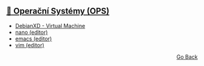 ## <a href="https://github.com/neostetic/School-Zapisky/tree/main/OPS">📴 Operační Systémy (OPS)</a>
- <a href="https://github.com/neostetic/School-Zapisky/tree/main/OPS/debian">DebianXD - Virtual Machine</a>
- <a href="https://github.com/neostetic/School-Zapisky/blob/main/OPS/nano/README.pdf">nano (editor)</a>
- <a href="https://github.com/neostetic/School-Zapisky/tree/main/OPS/emacs">emacs (editor)</a>
- <a href="https://github.com/neostetic/School-Zapisky/tree/main/OPS/vim">vim (editor)</a>
<p align="right">
  <a href="https://github.com/neostetic/School-Zapisky">Go Back</a>
</p>
